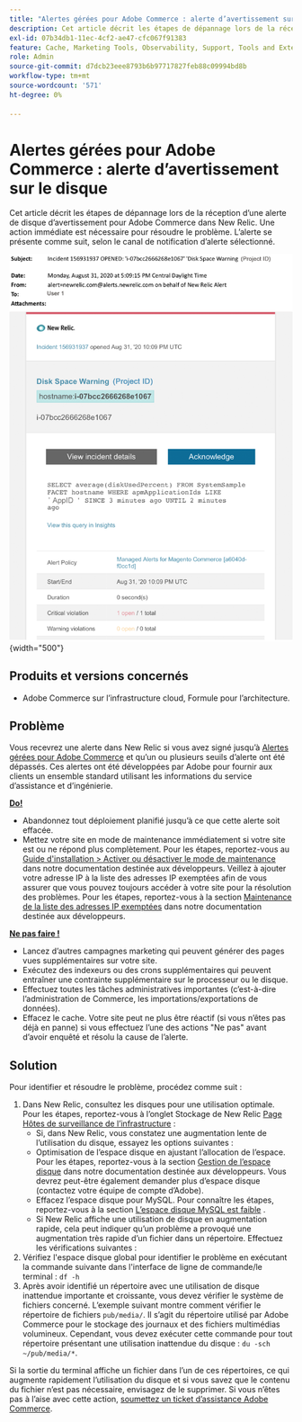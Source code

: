 ```yaml
---
title: "Alertes gérées pour Adobe Commerce : alerte d’avertissement sur le disque"
description: Cet article décrit les étapes de dépannage lors de la réception d’une alerte de disque d’avertissement pour Adobe Commerce dans New Relic. Une action immédiate est nécessaire pour résoudre le problème. L’alerte se présente comme suit, selon le canal de notification d’alerte sélectionné.
exl-id: 07b34db1-11ec-4cf2-ae47-cfc067f91383
feature: Cache, Marketing Tools, Observability, Support, Tools and External Services
role: Admin
source-git-commit: d7dcb23eee8793b6b97717827feb88c09994bd8b
workflow-type: tm+mt
source-wordcount: '571'
ht-degree: 0%

---
```


# Alertes gérées pour Adobe Commerce : alerte d’avertissement sur le disque

Cet article décrit les étapes de dépannage lors de la réception d’une alerte de disque d’avertissement pour Adobe Commerce dans New Relic. Une action immédiate est nécessaire pour résoudre le problème. L’alerte se présente comme suit, selon le canal de notification d’alerte sélectionné.

![alerte d’avertissement de disque](assets/disk-warning-magento-managed.png){width="500"}

## Produits et versions concernés

* Adobe Commerce sur l’infrastructure cloud, Formule pour l’architecture.

## Problème

Vous recevrez une alerte dans New Relic si vous avez signé jusqu’à [Alertes gérées pour Adobe Commerce](/help/support-tools/managed-alerts-for-adobe-commerce/managed-alerts-for-magento-commerce.md) et qu’un ou plusieurs seuils d’alerte ont été dépassés. Ces alertes ont été développées par Adobe pour fournir aux clients un ensemble standard utilisant les informations du service d’assistance et d’ingénierie.

<u> **Do!** </u>

* Abandonnez tout déploiement planifié jusqu’à ce que cette alerte soit effacée.
* Mettez votre site en mode de maintenance immédiatement si votre site est ou ne répond plus complètement. Pour les étapes, reportez-vous au [Guide d&#39;installation > Activer ou désactiver le mode de maintenance](https://devdocs.magento.com/guides/v2.4/install-gde/install/cli/install-cli-subcommands-maint.html?itm_source=devdocs&amp;itm_medium=search_page&amp;itm_campaign=federated_search&amp;itm_term=mainten) dans notre documentation destinée aux développeurs. Veillez à ajouter votre adresse IP à la liste des adresses IP exemptées afin de vous assurer que vous pouvez toujours accéder à votre site pour la résolution des problèmes. Pour les étapes, reportez-vous à la section [Maintenance de la liste des adresses IP exemptées](https://devdocs.magento.com/guides/v2.4/install-gde/install/cli/install-cli-subcommands-maint.html?itm_source=devdocs&amp;itm_medium=search_page&amp;itm_campaign=federated_search&amp;itm_term=mainten#instgde-cli-maint-exempt) dans notre documentation destinée aux développeurs.

<u> **Ne pas faire !** </u>

* Lancez d’autres campagnes marketing qui peuvent générer des pages vues supplémentaires sur votre site.
* Exécutez des indexeurs ou des crons supplémentaires qui peuvent entraîner une contrainte supplémentaire sur le processeur ou le disque.
* Effectuez toutes les tâches administratives importantes (c’est-à-dire l’administration de Commerce, les importations/exportations de données).
* Effacez le cache. Votre site peut ne plus être réactif (si vous n’êtes pas déjà en panne) si vous effectuez l’une des actions &quot;Ne pas&quot; avant d’avoir enquêté et résolu la cause de l’alerte.

## Solution

Pour identifier et résoudre le problème, procédez comme suit :

1. Dans New Relic, consultez les disques pour une utilisation optimale. Pour les étapes, reportez-vous à l’onglet Stockage de New Relic [Page Hôtes de surveillance de l’infrastructure](https://docs.newrelic.com/docs/infrastructure/infrastructure-ui-pages/infra-hosts-ui-page/) :
   * Si, dans New Relic, vous constatez une augmentation lente de l’utilisation du disque, essayez les options suivantes :
   * Optimisation de l’espace disque en ajustant l’allocation de l’espace. Pour les étapes, reportez-vous à la section [Gestion de l’espace disque](https://experienceleague.adobe.com/docs/commerce-cloud-service/user-guide/develop/storage/manage-disk-space.html) dans notre documentation destinée aux développeurs. Vous devrez peut-être également demander plus d’espace disque (contactez votre équipe de compte d’Adobe).
   * Effacez l’espace disque pour MySQL. Pour connaître les étapes, reportez-vous à la section [L’espace disque MySQL est faible](/help/troubleshooting/database/mysql-disk-space-is-low-on-magento-commerce-cloud.md) .
   * Si New Relic affiche une utilisation de disque en augmentation rapide, cela peut indiquer qu’un problème a provoqué une augmentation très rapide d’un fichier dans un répertoire. Effectuez les vérifications suivantes :
1. Vérifiez l&#39;espace disque global pour identifier le problème en exécutant la commande suivante dans l&#39;interface de ligne de commande/le terminal : `df -h`
1. Après avoir identifié un répertoire avec une utilisation de disque inattendue importante et croissante, vous devez vérifier le système de fichiers concerné. L’exemple suivant montre comment vérifier le répertoire de fichiers `pub/media/`. Il s’agit du répertoire utilisé par Adobe Commerce pour le stockage des journaux et des fichiers multimédias volumineux. Cependant, vous devez exécuter cette commande pour tout répertoire présentant une utilisation inattendue du disque : `du -sch ~/pub/media/*`.

Si la sortie du terminal affiche un fichier dans l’un de ces répertoires, ce qui augmente rapidement l’utilisation du disque et si vous savez que le contenu du fichier n’est pas nécessaire, envisagez de le supprimer. Si vous n’êtes pas à l’aise avec cette action, [soumettez un ticket d’assistance Adobe Commerce](/help/help-center-guide/help-center/magento-help-center-user-guide.md#submit-ticket).
